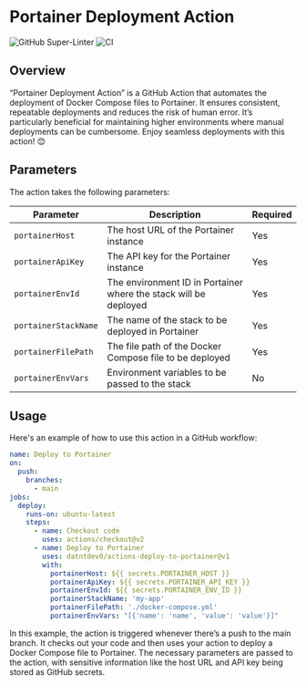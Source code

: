 # Portainer Deployment Action

![GitHub Super-Linter](https://github.com/datntdev0/action-deploy-to-portainer/actions/workflows/linter.yml/badge.svg)
![CI](https://github.com/datntdev0/action-deploy-to-portainer/actions/workflows/continuous-integration.yml/badge.svg)

## Overview

“Portainer Deployment Action” is a GitHub Action that automates the deployment of Docker Compose files to Portainer. It ensures consistent, repeatable deployments and reduces the risk of human error. It’s particularly beneficial for maintaining higher environments where manual deployments can be cumbersome. Enjoy seamless deployments with this action! 😊

## Parameters

The action takes the following parameters:

| Parameter | Description | Required |
| --- | --- | --- |
| `portainerHost` | The host URL of the Portainer instance | Yes |
| `portainerApiKey` | The API key for the Portainer instance | Yes |
| `portainerEnvId` | The environment ID in Portainer where the stack will be deployed | Yes |
| `portainerStackName` | The name of the stack to be deployed in Portainer | Yes |
| `portainerFilePath` | The file path of the Docker Compose file to be deployed | Yes |
| `portainerEnvVars` | Environment variables to be passed to the stack | No |

## Usage

Here's an example of how to use this action in a GitHub workflow:

```yaml
name: Deploy to Portainer
on:
  push:
    branches:
      - main
jobs:
  deploy:
    runs-on: ubuntu-latest
    steps:
      - name: Checkout code
        uses: actions/checkout@v2
      - name: Deploy to Portainer
        uses: datntdev0/actions-deploy-to-portainer@v1
        with:
          portainerHost: ${{ secrets.PORTAINER_HOST }}
          portainerApiKey: ${{ secrets.PORTAINER_API_KEY }}
          portainerEnvId: ${{ secrets.PORTAINER_ENV_ID }}
          portainerStackName: 'my-app'
          portainerFilePath: './docker-compose.yml'
          portainerEnvVars: "[{'name': 'name', 'value': 'value'}]"
```

In this example, the action is triggered whenever there’s a push to the main branch. It checks out your code and then uses your action to deploy a Docker Compose file to Portainer. The necessary parameters are passed to the action, with sensitive information like the host URL and API key being stored as GitHub secrets.
